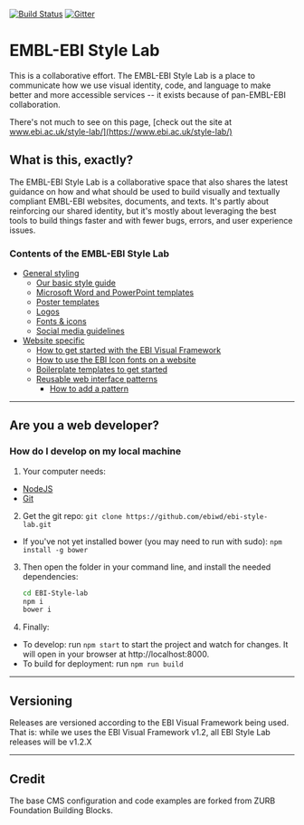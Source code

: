 [![Build Status](https://travis-ci.org/ebiwd/EBI-Style-lab.svg?branch=master)](https://travis-ci.org/ebiwd/EBI-Style-lab)
[![Gitter](https://img.shields.io/gitter/room/nwjs/nw.js.svg)](https://gitter.im/ebiwd/EBI-Framework)

# EMBL-EBI Style Lab
This is a collaborative effort. The EMBL-EBI Style Lab is a place to communicate how we use visual identity, code, and language to make better and more accessible services -- it exists because of pan-EMBL-EBI collaboration.

There's not much to see on this page, [check out the site at www.ebi.ac.uk/style-lab/](https://www.ebi.ac.uk/style-lab/)

## What is this, exactly?
The EMBL-EBI Style Lab is a collaborative space that also shares the latest guidance on how and what should be used to build visually and textually compliant EMBL-EBI websites, documents, and texts. It's partly about reinforcing our shared identity, but it's mostly about leveraging the best tools to build things faster and with fewer bugs, errors, and user experience issues.

### Contents of the EMBL-EBI Style Lab
- [General styling](http://www.ebi.ac.uk/style-lab/)
  - [Our basic style guide](https://www.ebi.ac.uk/style-lab/general/)
  - [Microsoft Word and PowerPoint templates](https://www.ebi.ac.uk/style-lab/general/templates/)
  - [Poster templates](https://www.ebi.ac.uk/style-lab/general/templates/)
  - [Logos](https://www.ebi.ac.uk/style-lab/general/templates/)
  - [Fonts & icons](https://www.ebi.ac.uk/style-lab/general/fonts/)
  - [Social media guidelines](https://www.ebi.ac.uk/style-lab/general/social/)
- [Website specific](https://www.ebi.ac.uk/style-lab/websites/)
  - [How to get started with the EBI Visual Framework](https://www.ebi.ac.uk/style-lab/websites/#implementing)
  - [How to use the EBI Icon fonts on a website](https://www.ebi.ac.uk/style-lab/general/fonts/)
  - [Boilerplate templates to get started](https://www.ebi.ac.uk/style-lab/websites/sample-site/)
  - [Reusable web interface patterns](https://www.ebi.ac.uk/style-lab/websites/patterns/)
    - [How to add a pattern](https://www.ebi.ac.uk/style-lab/websites/patterns/howto/)

---

## Are you a web developer?

### How do I develop on my local machine

1. Your computer needs:
  - [NodeJS](https://nodejs.org/en/)
  - [Git](https://git-scm.com/)
2. Get the git repo: `git clone https://github.com/ebiwd/ebi-style-lab.git`
  - If you've not yet installed bower (you may need to run with sudo): `npm install -g bower`
3. Then open the folder in your command line, and install the needed dependencies:
    ```bash
    cd EBI-Style-lab
    npm i
    bower i
    ```
4. Finally:
  - To develop: run `npm start` to start the project and watch for changes. It will open in your browser at http://localhost:8000.
  - To build for deployment: run `npm run build`

---

## Versioning

Releases are versioned according to the EBI Visual Framework being used. That is: while we uses the EBI Visual Framework v1.2, all EBI Style Lab releases will be v1.2.X

---

## Credit
The base CMS configuration and code examples are forked from ZURB Foundation Building Blocks.
